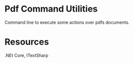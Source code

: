 # Pdf Command Utilities
Command line to execute some actions over pdfs documents. 

# Resources
.NEt Core, ITextSharp 
